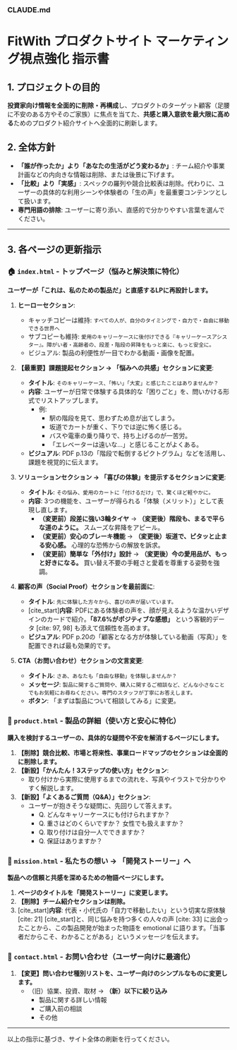 ### CLAUDE.md

# FitWith プロダクトサイト マーケティング視点強化 指示書

## 1. プロジェクトの目的

**投資家向け情報を全面的に削除・再構成**し、プロダクトのターゲット顧客（足腰に不安のある方やそのご家族）に焦点を当てた、**共感と購入意欲を最大限に高める**ためのプロダクト紹介サイトへ全面的に刷新します。

## 2. 全体方針

- **「誰が作ったか」より「あなたの生活がどう変わるか」**: チーム紹介や事業計画などの内向きな情報は削除、または後景に下げます。
- **「比較」より「実感」**: スペックの羅列や競合比較表は削除。代わりに、ユーザーの具体的な利用シーンや体験者の「生の声」を最重要コンテンツとして扱います。
- **専門用語の排除**: ユーザーに寄り添い、直感的で分かりやすい言葉を選んでください。

---

## 3. 各ページの更新指示

### 🏠 `index.html` - トップページ（悩みと解決策に特化）

**ユーザーが「これは、私のための製品だ」と直感するLPに再設計します。**

1.  **ヒーローセクション**:
    - キャッチコピーは維持: `すべての人が、自分のタイミングで・自力で・自由に移動できる世界へ`
    - サブコピーも維持: `愛用のキャリーケースに後付けできる『キャリーケースアシスター』。障がい者・高齢者の、段差・階段の昇降をもっと楽に、もっと安全に。`
    - ビジュアル: 製品の利便性が一目でわかる動画・画像を配置。

2.  **【最重要】課題提起セクション → 「悩みへの共感」セクションに変更**:
    - **タイトル**: `そのキャリーケース、「怖い」「大変」と感じたことはありませんか？`
    - **内容**: ユーザーが日常で体験する具体的な「困りごと」を、問いかける形式でリストアップします。
        - 例:
            - 駅の階段を見て、思わずため息が出てしまう。
            - 坂道でカートが重く、下りでは逆に怖く感じる。
            - バスや電車の乗り降りで、持ち上げるのが一苦労。
            - 「エレベーターは遠いな…」と感じることがよくある。
    - **ビジュアル**: PDF p.13の「階段で転倒するピクトグラム」などを活用し、課題を視覚的に伝えます。

3.  **ソリューションセクション → 「喜びの体験」を提示するセクションに変更**:
    - **タイトル**: `その悩み、愛用のカートに「付けるだけ」で、驚くほど軽やかに。`
    - **内容**: 3つの機能を、ユーザーが得られる「体験（メリット）」として表現し直します。
        - **（変更前）段差に強い3輪タイヤ** → **（変更後）階段も、まるで平らな道のように。** スムーズな昇降をアピール。
        - **（変更前）安心のブレーキ機能** → **（変更後）坂道で、ピタッと止まる安心感。** 心理的な恐怖からの解放を訴求。
        - **（変更前）簡単な「外付け」設計** → **（変更後）今の愛用品が、もっと好きになる。** 買い替え不要の手軽さと愛着を尊重する姿勢を強調。

4.  **顧客の声（Social Proof）セクションを最前面に**:
    - **タイトル**: `先に体験した方々から、喜びの声が届いています。`
    - [cite_start]**内容**: PDFにある体験者の声を、顔が見えるような温かいデザインのカードで紹介。**「87.6%がポジティブな感想」** という客観的データ [cite: 97, 98] も添えて信頼性を高めます。
    - **ビジュアル**: PDF p.20の「顧客となる方が体験している動画（写真）」を配置できれば最も効果的です。

5.  **CTA（お問い合わせ）セクションの文言変更**:
    - **タイトル**: `さあ、あなたも「自由な移動」を体験しませんか？`
    - **メッセージ**: `製品に関するご質問や、購入に関するご相談など、どんな小さなことでもお気軽にお尋ねください。専門のスタッフが丁寧にお答えします。`
    - **ボタン**: 「まずは製品について相談してみる」に変更。

### 🔧 `product.html` - 製品の詳細（使い方と安心に特化）

**購入を検討するユーザーの、具体的な疑問や不安を解消するページにします。**

1.  **【削除】競合比較、市場と将来性、事業ロードマップのセクションは全面的に削除します。**
2.  **【新設】「かんたん！3ステップの使い方」セクション**:
    - 取り付けから実際に使用するまでの流れを、写真やイラストで分かりやすく解説します。
3.  **【新設】「よくあるご質問（Q&A）」セクション**:
    - ユーザーが抱きそうな疑問に、先回りして答えます。
        - Q. どんなキャリーケースにも付けられますか？
        - Q. 重さはどのくらいですか？ 女性でも扱えますか？
        - Q. 取り付けは自分一人でできますか？
        - Q. 保証はありますか？

### 💭 `mission.html` - 私たちの想い → 「開発ストーリー」へ

**製品への信頼と共感を深めるための物語ページにします。**

1.  **ページのタイトルを「開発ストーリー」に変更します。**
2.  **【削除】チーム紹介セクションは削除。**
3.  [cite_start]**内容**: 代表・小代氏の「自力で移動したい」という切実な原体験 [cite: 21] [cite_start]と、同じ悩みを持つ多くの人々の声 [cite: 33] に出会ったことから、この製品開発が始まった物語を emotional に語ります。「当事者だからこそ、わかることがある」というメッセージを伝えます。

### 📧 `contact.html` - お問い合わせ（ユーザー向けに最適化）

1.  **【変更】問い合わせ種別リストを、ユーザー向けのシンプルなものに変更します。**
    - （旧）協業、投資、取材 → **（新）以下に絞り込み**
        - 製品に関する詳しい情報
        - ご購入前の相談
        - その他

---
以上の指示に基づき、サイト全体の刷新を行ってください。